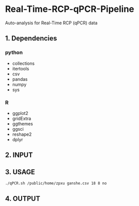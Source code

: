 # Real-Time-RCP-qPCR-Pipeline
Auto-analysis for Real-Time RCP (qPCR) data
## 1. Dependencies
### python
- collections
- itertools
- csv
- pandas
- numpy
- sys
### R
- ggplot2
- gridExtra
- ggthemes
- ggsci
- reshape2
- dplyr
## 2. INPUT
## 3. USAGE
```
./qPCR.sh /public/home/zpxu ganshe.csv 18 8 no
```
## 4. OUTPUT
